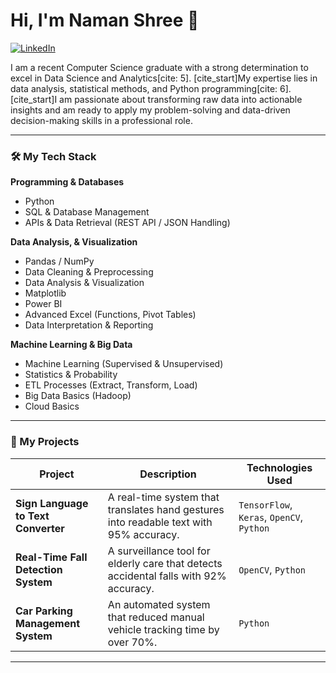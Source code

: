 # Hi, I'm Naman Shree 👋

<a href="https://linkedin.com/in/naman-shree"><img src="https://img.shields.io/badge/LinkedIn-0A66C2?style=for-the-badge&logo=linkedin&logoColor=white" alt="LinkedIn"/></a>

I am a recent Computer Science graduate with a strong determination to excel in Data Science and Analytics[cite: 5]. [cite_start]My expertise lies in data analysis, statistical methods, and Python programming[cite: 6]. [cite_start]I am passionate about transforming raw data into actionable insights and am ready to apply my problem-solving and data-driven decision-making skills in a professional role.

---

### 🛠️ My Tech Stack

**Programming & Databases**
* Python
* SQL & Database Management
* APIs & Data Retrieval (REST API / JSON Handling)

**Data Analysis, & Visualization**
* Pandas / NumPy
* Data Cleaning & Preprocessing
* Data Analysis & Visualization
* Matplotlib
* Power BI
* Advanced Excel (Functions, Pivot Tables)
* Data Interpretation & Reporting

**Machine Learning & Big Data**
* Machine Learning (Supervised & Unsupervised)
* Statistics & Probability
* ETL Processes (Extract, Transform, Load)
* Big Data Basics (Hadoop)
* Cloud Basics

---

### 📂 My Projects

| Project                                       | Description                                                                                             | Technologies Used                        |
| --------------------------------------------- | ------------------------------------------------------------------------------------------------------- | ---------------------------------------- |
| **Sign Language to Text Converter** | A real-time system that translates hand gestures into readable text with 95% accuracy.          | `TensorFlow`, `Keras`, `OpenCV`, `Python` |
| **Real-Time Fall Detection System** | A surveillance tool for elderly care that detects accidental falls with 92% accuracy.        | `OpenCV`, `Python`                   |
| **Car Parking Management System** | An automated system that reduced manual vehicle tracking time by over 70%.                   | `Python`                             |

---

